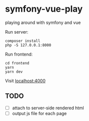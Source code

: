 # symfony-vue-play

playing around with symfony and vue

Run server:
```
composer install
php -S 127.0.0.1:8000
```

Run frontend:
```
cd frontend
yarn
yarn dev
```

Visit [localhost:4000](http://localhost:4000)

## TODO

- [ ] attach to server-side rendered html
- [ ] output js file for each page

